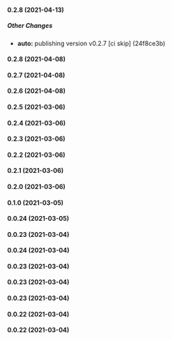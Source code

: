 #### 0.2.8 (2021-04-13)

##### Other Changes

* **auto:**  publishing version v0.2.7 [ci skip] (24f8ce3b)

#### 0.2.8 (2021-04-08)

#### 0.2.7 (2021-04-08)

#### 0.2.6 (2021-04-08)

#### 0.2.5 (2021-03-06)

#### 0.2.4 (2021-03-06)

#### 0.2.3 (2021-03-06)

#### 0.2.2 (2021-03-06)

#### 0.2.1 (2021-03-06)

#### 0.2.0 (2021-03-06)

#### 0.1.0 (2021-03-05)

#### 0.0.24 (2021-03-05)

#### 0.0.23 (2021-03-04)

#### 0.0.24 (2021-03-04)

#### 0.0.23 (2021-03-04)

#### 0.0.23 (2021-03-04)

#### 0.0.23 (2021-03-04)

#### 0.0.22 (2021-03-04)

#### 0.0.22 (2021-03-04)

